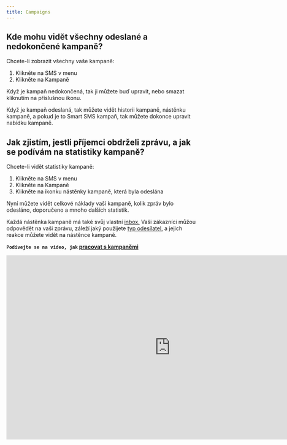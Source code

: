 ```yaml
---
title: Campaigns
---
```


## Kde mohu vidět všechny odeslané a nedokončené kampaně?
Chcete-li zobrazit všechny vaše kampaně:
1.	Klikněte na SMS v menu
2.	Klikněte na Kampaně

Když je kampaň nedokončená, tak ji můžete buď upravit, nebo smazat kliknutím na příslušnou ikonu.

Když je kampaň odeslaná, tak můžete vidět historii kampaně, nástěnku kampaně, a pokud je to Smart SMS kampaň, tak můžete dokonce upravit nabídku kampaně.


## Jak zjistím, jestli příjemci obdrželi zprávu, a jak se podívám na statistiky kampaně?
Chcete-li vidět statistiky kampaně:
1.	Klikněte na SMS v menu
2.	Klikněte na Kampaně
3.	Klikněte na ikonku nástěnky kampaně, která byla odeslána

Nyní můžete vidět celkové náklady vaší kampaně, kolik zpráv bylo odesláno, doporučeno a mnoho dalších statistik.

Každá nástěnka kampaně má také svůj vlastní [inbox.](inbox.md#kde-mohu-vidět-reakce-od-mých-zákazníků) Vaši zákazníci můžou odpovědět na vaši zprávu, záleží jaký použijete [typ odesílatel,](sender-type.md#co-je-typ-odesílatele-a-jak-ho-můžu-použít) a jejich reakce můžete vidět na nástěnce kampaně. 

**`Podívejte se na video, jak` [pracovat s kampaněmi](https://www.youtube.com/watch?v=h34-uAnw0SQ&t=0s&index=2&list=PL3m8jKRwlM0tQpYeIqKONXSrdIqvkbPem)**

<iframe width="854" height="480" src="https://www.youtube.com/embed/h34-uAnw0SQ?list=PL3m8jKRwlM0tQpYeIqKONXSrdIqvkbPem" frameborder="0" allow="autoplay; encrypted-media" allowfullscreen></iframe>
